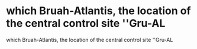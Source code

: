 # which Bruah-Atlantis, the location of the central control site ''Gru-AL

which Bruah-Atlantis, the location of the central control site ''Gru-AL